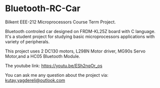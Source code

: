 # Bluetooth-RC-Car

Bilkent EEE-212 Microprocessors Course Term Project.

Bluetooth controled car designed on FRDM-KL25Z board with C language.
It's a student project for studying basic microprocessors applications with variety of peripherals. 

This project uses 2 DC130 motors, L298N Motor driver, MG90s Servo Motor,and a HC05 Bluetooth Module.

The youtube link: https://youtu.be/ESh2nqOr_os

You can ask me any question about the project via: kutay.yagdereli@outlook.com    
